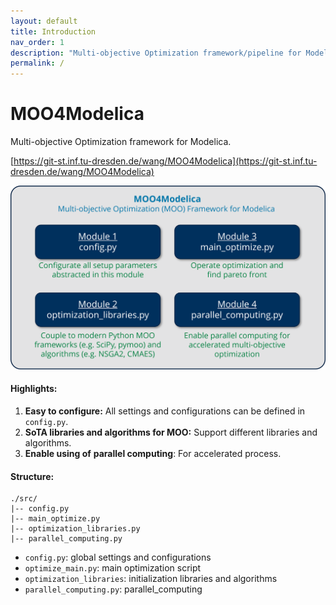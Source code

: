 ```yaml
---
layout: default
title: Introduction
nav_order: 1
description: "Multi-objective Optimization framework/pipeline for Modelica."
permalink: /
---
```


# MOO4Modelica

Multi-objective Optimization framework for Modelica.

[https://git-st.inf.tu-dresden.de/wang/MOO4Modelica](https://git-st.inf.tu-dresden.de/wang/MOO4Modelica)

![framework](./assets/MOO4Modelica.png)

#### Highlights:

1. **Easy to configure:** All settings and configurations can be defined in `config.py`.
2. **SoTA libraries and algorithms for MOO:** Support different libraries and algorithms.
3. **Enable using of** **parallel computing**: For accelerated process. 

#### Structure:

```
./src/ 
|-- config.py 
|-- main_optimize.py 
|-- optimization_libraries.py 
|-- parallel_computing.py
```

* `config.py`: global settings and configurations
* `optimize_main.py`: main optimization script
* `optimization_libraries`: initialization libraries and algorithms
* `parallel_computing.py`: parallel_computing
